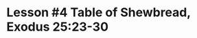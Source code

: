 <!--
# Lesson #1 A Free-will Offering, Exodus 25:1-9
# Lesson #2 Ark of the Covenant, Exodus 25:10-16
# Lesson #3 Mercy Seat, Exodus 25:17-22
-->

# Lesson #4 Table of Shewbread, Exodus 25:23-30

<!--
# Lesson #5 Candlestick, Exodus 25:31-40
# Lesson #6 10 Curtains of Fine Twined Linen, Exodus 26:1-6
# Lesson #7 11 Curtains of Goats Hair and a Covering for the Tent of Ram and Badger's Skins, Exodus 26:7-14
# Lesson #8 Boards of the Tabernacle, Exodus 26:15-25
# Lesson #9 20 Bars for the Boards, Exodus 26:26-30
# Lesson #10 The Veil, Exodus 26:31-33
# Lesson #11 Ordering of the Furniture of the Holy and Most Holy Places, Exodus 26:34-35
# Lesson #12 Hanging for the Door of the Tent, Exodus 26:36-37
# Lesson #13 Altar of Burnt Offering, Exodus 27:1-8
# Lesson #14 Court of the Tabernacle, Exodus 27:9-19
# Lesson #15 Oil and Lamp, Exodus 27:20-21
# Lesson #16 High Priest's Garments, Exodus 28:1-39
# Lesson #17 Priest's Garments, Exodus 28:40-43
# Lesson #18 Priests and Tabernacle Sanctified (a continual burnt offering), Exodus 29:1-46
# Lesson #19 Altar of Incense, Exodus 30:1-10
# Lesson #20 Atonement Money, Exodus 30:11-16
# Lesson #21 Laver of Water, Exodus 30:17-21
# Lesson #22 Anointing Oil of Spices and the Consecrating of Priests and Furniture, Exodus 30:22-23
# Lesson #23 Sweet Incense, Exodus 30:34-38
# Lesson #24 Craftsmen Called to Make, Exodus 31:1-11
# Lesson #25 Sabbaths, Exodus 31:12-17
# Lesson #26 Tables of Stone, Exodus 31:18-35
# Lesson #27 Seventh Day Holy, A Sabbath Unto the Lord, Exodus 35:1-3
# Lesson #28 The Work Wrought, Exodus 36:8- 39:43
# Lesson #29 First Time the Tabernacle is Set Up, Exodus 40:1-33
# Lesson #30 Cloud of the Lord, Exodus 40:34-38
-->